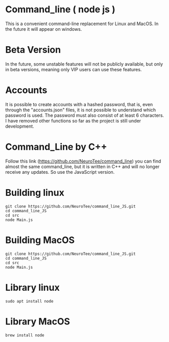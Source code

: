 # Command_line ( node js )
This is a convenient command-line replacement for Linux and MacOS. In the future it will appear on windows.


# Beta Version 
In the future, some unstable features will not be publicly available, but only in beta versions, meaning only VIP users can use these features.

# Accounts
It is possible to create accounts with a hashed password, that is, even through the "accounts.json" files, it is not possible to understand which password is used. The password must also consist of at least 6 characters. I have removed other functions so far as the project is still under development.

# Command_Line by C++
Follow this link (https://github.com/NeuroTee/command_line) you can find almost the same command_line, but it is written in C++ and will no longer receive any updates. So use the JavaScript version.


# Building linux

```
git clone https://github.com/NeuroTee/command_line_JS.git
cd command_line_JS
cd src
node Main.js
```

# Building MacOS

```
git clone https://github.com/NeuroTee/command_line_JS.git
cd command_line_JS
cd src
node Main.js
```

# Library linux

```
sudo apt install node
```

# Library MacOS

```
brew install node
```
